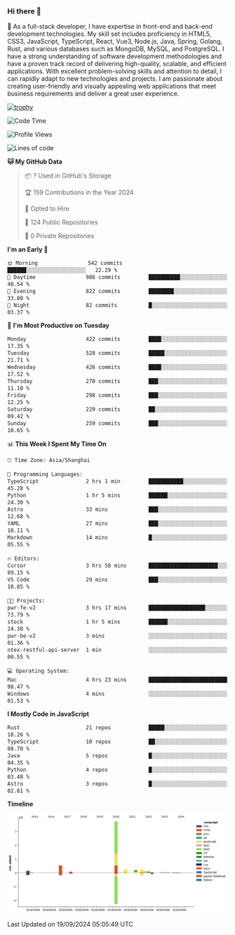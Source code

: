 ### Hi there 👋

🌱 As a full-stack developer, I have expertise in front-end and back-end development technologies. My skill set includes proficiency in HTML5, CSS3, JavaScript, TypeScript, React, Vue3, Node.js, Java, Spring, Golang, Rust, and various databases such as MongoDB, MySQL, and PostgreSQL. I have a strong understanding of software development methodologies and have a proven track record of delivering high-quality, scalable, and efficient applications. With excellent problem-solving skills and attention to detail, I can rapidly adapt to new technologies and projects. I am passionate about creating user-friendly and visually appealing web applications that meet business requirements and deliver a great user experience.

[![trophy](https://github-profile-trophy.vercel.app/?username=elton&rank=SECRET,SSS,SS,S,AAA,AA,A&theme=onedark&no-frame=true&margin-w=10)](https://github.com/ryo-ma/github-profile-trophy)

<!--START_SECTION:waka-->
![Code Time](http://img.shields.io/badge/Code%20Time-1%2C407%20hrs%2046%20mins-blue)

![Profile Views](http://img.shields.io/badge/Profile%20Views-0-blue)

![Lines of code](https://img.shields.io/badge/From%20Hello%20World%20I%27ve%20Written-5.6%20million%20lines%20of%20code-blue)

**🐱 My GitHub Data** 

> 📦 ? Used in GitHub's Storage 
 > 
> 🏆 159 Contributions in the Year 2024
 > 
> 💼 Opted to Hire
 > 
> 📜 124 Public Repositories 
 > 
> 🔑 0 Private Repositories 
 > 
**I'm an Early 🐤** 

```text
🌞 Morning                542 commits         ██████░░░░░░░░░░░░░░░░░░░   22.29 % 
🌆 Daytime                986 commits         ██████████░░░░░░░░░░░░░░░   40.54 % 
🌃 Evening                822 commits         ████████░░░░░░░░░░░░░░░░░   33.80 % 
🌙 Night                  82 commits          █░░░░░░░░░░░░░░░░░░░░░░░░   03.37 % 
```
📅 **I'm Most Productive on Tuesday** 

```text
Monday                   422 commits         ████░░░░░░░░░░░░░░░░░░░░░   17.35 % 
Tuesday                  528 commits         █████░░░░░░░░░░░░░░░░░░░░   21.71 % 
Wednesday                426 commits         ████░░░░░░░░░░░░░░░░░░░░░   17.52 % 
Thursday                 270 commits         ███░░░░░░░░░░░░░░░░░░░░░░   11.10 % 
Friday                   298 commits         ███░░░░░░░░░░░░░░░░░░░░░░   12.25 % 
Saturday                 229 commits         ██░░░░░░░░░░░░░░░░░░░░░░░   09.42 % 
Sunday                   259 commits         ███░░░░░░░░░░░░░░░░░░░░░░   10.65 % 
```


📊 **This Week I Spent My Time On** 

```text
🕑︎ Time Zone: Asia/Shanghai

💬 Programming Languages: 
TypeScript               2 hrs 1 min         ███████████░░░░░░░░░░░░░░   45.28 % 
Python                   1 hr 5 mins         ██████░░░░░░░░░░░░░░░░░░░   24.30 % 
Astro                    33 mins             ███░░░░░░░░░░░░░░░░░░░░░░   12.68 % 
YAML                     27 mins             ███░░░░░░░░░░░░░░░░░░░░░░   10.11 % 
Markdown                 14 mins             █░░░░░░░░░░░░░░░░░░░░░░░░   05.55 % 

🔥 Editors: 
Cursor                   3 hrs 58 mins       ██████████████████████░░░   89.15 % 
VS Code                  29 mins             ███░░░░░░░░░░░░░░░░░░░░░░   10.85 % 

🐱‍💻 Projects: 
pwr-fe-v2                3 hrs 17 mins       ██████████████████░░░░░░░   73.79 % 
stock                    1 hr 5 mins         ██████░░░░░░░░░░░░░░░░░░░   24.30 % 
pwr-be-v2                3 mins              ░░░░░░░░░░░░░░░░░░░░░░░░░   01.36 % 
ntex-restful-api-server  1 min               ░░░░░░░░░░░░░░░░░░░░░░░░░   00.55 % 

💻 Operating System: 
Mac                      4 hrs 23 mins       █████████████████████████   98.47 % 
Windows                  4 mins              ░░░░░░░░░░░░░░░░░░░░░░░░░   01.53 % 
```

**I Mostly Code in JavaScript** 

```text
Rust                     21 repos            █████░░░░░░░░░░░░░░░░░░░░   18.26 % 
TypeScript               10 repos            ██░░░░░░░░░░░░░░░░░░░░░░░   08.70 % 
Java                     5 repos             █░░░░░░░░░░░░░░░░░░░░░░░░   04.35 % 
Python                   4 repos             █░░░░░░░░░░░░░░░░░░░░░░░░   03.48 % 
Astro                    3 repos             █░░░░░░░░░░░░░░░░░░░░░░░░   02.61 % 
```



**Timeline**

![Lines of Code chart](https://raw.githubusercontent.com/elton/elton/main/assets/bar_graph.png)


 Last Updated on 19/09/2024 05:05:49 UTC
<!--END_SECTION:waka-->

<!--
**elton/elton** is a ✨ _special_ ✨ repository because its `README.md` (this file) appears on your GitHub profile.

Here are some ideas to get you started:

- 🔭 I’m currently working on ...
- 🌱 I’m currently learning ...
- 👯 I’m looking to collaborate on ...
- 🤔 I’m looking for help with ...
- 💬 Ask me about ...
- 📫 How to reach me: ...
- 😄 Pronouns: ...
- ⚡ Fun fact: ...
-->
